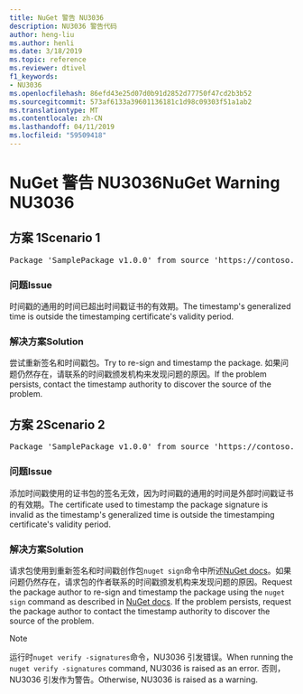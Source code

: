 ```yaml
---
title: NuGet 警告 NU3036
description: NU3036 警告代码
author: heng-liu
ms.author: henli
ms.date: 3/18/2019
ms.topic: reference
ms.reviewer: dtivel
f1_keywords:
- NU3036
ms.openlocfilehash: 86efd43e25d07d0b91d2852d77750f47cd2b3b52
ms.sourcegitcommit: 573af6133a39601136181c1d98c09303f51a1ab2
ms.translationtype: MT
ms.contentlocale: zh-CN
ms.lasthandoff: 04/11/2019
ms.locfileid: "59509418"
---
```

# <a name="nuget-warning-nu3036"></a><span data-ttu-id="ffb8f-103">NuGet 警告 NU3036</span><span class="sxs-lookup"><span data-stu-id="ffb8f-103">NuGet Warning NU3036</span></span>

## <a name="scenario-1"></a><span data-ttu-id="ffb8f-104">方案 1</span><span class="sxs-lookup"><span data-stu-id="ffb8f-104">Scenario 1</span></span>

<pre>Package 'SamplePackage v1.0.0' from source 'https://contoso.com/index.json': The timestamp's generalized time is outside the timestamping certificate's validity period.</pre>

### <a name="issue"></a><span data-ttu-id="ffb8f-105">问题</span><span class="sxs-lookup"><span data-stu-id="ffb8f-105">Issue</span></span>

<span data-ttu-id="ffb8f-106">时间戳的通用的时间已超出时间戳证书的有效期。</span><span class="sxs-lookup"><span data-stu-id="ffb8f-106">The timestamp's generalized time is outside the timestamping certificate's validity period.</span></span>


### <a name="solution"></a><span data-ttu-id="ffb8f-107">解决方案</span><span class="sxs-lookup"><span data-stu-id="ffb8f-107">Solution</span></span>

<span data-ttu-id="ffb8f-108">尝试重新签名和时间戳包。</span><span class="sxs-lookup"><span data-stu-id="ffb8f-108">Try to re-sign and timestamp the package.</span></span> <span data-ttu-id="ffb8f-109">如果问题仍然存在，请联系的时间戳颁发机构来发现问题的原因。</span><span class="sxs-lookup"><span data-stu-id="ffb8f-109">If the problem persists, contact the timestamp authority to discover the source of the problem.</span></span>



## <a name="scenario-2"></a><span data-ttu-id="ffb8f-110">方案 2</span><span class="sxs-lookup"><span data-stu-id="ffb8f-110">Scenario 2</span></span>

<pre>Package 'SamplePackage v1.0.0' from source 'https://contoso.com/index.json': The primary signature's timestamp's generalized time is outside the timestamping certificate's validity period.</pre>

### <a name="issue"></a><span data-ttu-id="ffb8f-111">问题</span><span class="sxs-lookup"><span data-stu-id="ffb8f-111">Issue</span></span>

<span data-ttu-id="ffb8f-112">添加时间戳使用的证书包的签名无效，因为时间戳的通用的时间是外部时间戳证书的有效期。</span><span class="sxs-lookup"><span data-stu-id="ffb8f-112">The certificate used to timestamp the package signature is invalid as the timestamp's generalized time is outside the timestamping certificate's validity period.</span></span>


### <a name="solution"></a><span data-ttu-id="ffb8f-113">解决方案</span><span class="sxs-lookup"><span data-stu-id="ffb8f-113">Solution</span></span>

<span data-ttu-id="ffb8f-114">请求包使用到重新签名和时间戳创作包`nuget sign`命令中所述[NuGet docs](https://docs.microsoft.com/en-us/nuget/create-packages/sign-a-package)。如果问题仍然存在，请求包的作者联系的时间戳颁发机构来发现问题的原因。</span><span class="sxs-lookup"><span data-stu-id="ffb8f-114">Request the package author to re-sign and timestamp the package using the `nuget sign` command as described in [NuGet docs](https://docs.microsoft.com/en-us/nuget/create-packages/sign-a-package). If the problem persists, request the package author to contact the timestamp authority to discover the source of the problem.</span></span>


> [!Note]
> <span data-ttu-id="ffb8f-115">运行时`nuget verify -signatures`命令，NU3036 引发错误。</span><span class="sxs-lookup"><span data-stu-id="ffb8f-115">When running the `nuget verify -signatures` command, NU3036 is raised as an error.</span></span> <span data-ttu-id="ffb8f-116">否则，NU3036 引发作为警告。</span><span class="sxs-lookup"><span data-stu-id="ffb8f-116">Otherwise, NU3036 is raised as a warning.</span></span>